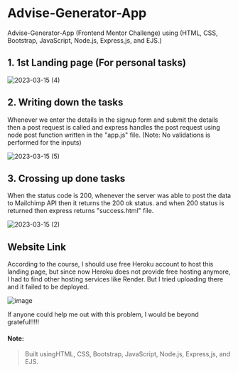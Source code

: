 # Advise-Generator-App
Advise-Generator-App (Frontend Mentor Challenge) using (HTML, CSS, Bootstrap, JavaScript, Node.js, Express,js, and EJS.)

## 1. 1st Landing page (For personal tasks)

![2023-03-15 (4)](https://user-images.githubusercontent.com/123357802/225306559-a6e9cec5-7da3-4ff5-9b47-50c991522d62.png)

## 2. Writing down the tasks  

Whenever we enter the details in the signup form and submit the details then a post request is called and express handles the post request using node post function written in the "app.js" file. (Note: No validations is performed for the inputs)

![2023-03-15 (5)](https://user-images.githubusercontent.com/123357802/225306054-885e6e34-7ce3-469e-ac65-fcd088080ca9.png)


## 3. Crossing up done tasks 

When the status code is 200, whenever the server was able to post the data to Mailchimp API then it returns the 200 ok status. and when 200 status is returned then express returns "success.html" file.

![2023-03-15 (2)](https://user-images.githubusercontent.com/123357802/225306125-6f2d83a7-f1f4-483c-ab2c-1a6c511b9391.png)

 

## Website Link
According to the course, I should use free Heroku account to host this landing page, but since now Heroku does not provide free hosting anymore, I had to find other hosting services like Render. But I tried uploading there and it failed to be deployed.

![image](https://user-images.githubusercontent.com/123357802/225561700-9f56ef2d-71f2-41db-ac83-01b3e2e2febb.png)

If anyone could help me out with this problem, I would be beyond grateful!!!!!

#### Note:
> Built usingHTML, CSS, Bootstrap, JavaScript, Node.js, Express,js, and EJS.
